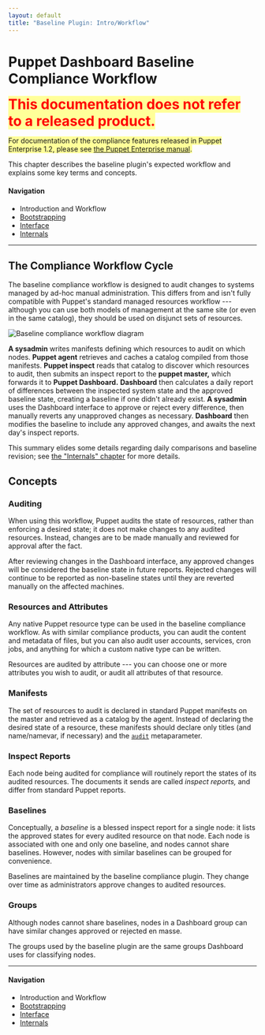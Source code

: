 ```yaml
---
layout: default
title: "Baseline Plugin: Intro/Workflow"
---
```


Puppet Dashboard Baseline Compliance Workflow
====

<span style="font-size: 2em; font-weight: bold; color: red; background-color: #ff9;">This documentation does not refer to a released product.</span> 

<span style="background-color: #ff9;">For documentation of the compliance features released in Puppet Enterprise 1.2, please see [the Puppet Enterprise manual](/pe/).</span>

This chapter describes the baseline plugin's expected workflow and explains some key terms and concepts. 

#### Navigation

* Introduction and Workflow
* [Bootstrapping](./pb_bootstrapping.html)
* [Interface](./pb_interface.html)
* [Internals](./pb_internals.html)

* * * 

The Compliance Workflow Cycle
----

The baseline compliance workflow is designed to audit changes to systems managed by ad-hoc manual administration. This differs from and isn't fully compatible with Puppet's standard managed resources workflow --- although you can use both models of management at the same site (or even in the same catalog), they should be used on disjunct sets of resources.

![Baseline compliance workflow diagram](./images/baseline_workflow.png)

**A sysadmin** writes manifests defining which resources to audit on which nodes. **Puppet agent** retrieves and caches a catalog compiled from those manifests. **Puppet inspect** reads that catalog to discover which resources to audit, then submits an inspect report to the **puppet master,** which forwards it to **Puppet Dashboard.** **Dashboard** then calculates a daily report of differences between the inspected system state and the approved baseline state, creating a baseline if one didn't already exist. **A sysadmin** uses the Dashboard interface to approve or reject every difference, then manually reverts any unapproved changes as necessary. **Dashboard** then modifies the baseline to include any approved changes, and awaits the next day's inspect reports.

This summary elides some details regarding daily comparisons and baseline revision; see [the "Internals" chapter](./pb_internals.html) for more details.

Concepts
----

### Auditing

When using this workflow, Puppet audits the state of resources, rather than enforcing a desired state; it does not make changes to any audited resources. Instead, changes are to be made manually and reviewed for approval after the fact.

After reviewing changes in the Dashboard interface, any approved changes will be considered the baseline state in future reports. Rejected changes will continue to be reported as non-baseline states until they are reverted manually on the affected machines. 

### Resources and Attributes

Any native Puppet resource type can be used in the baseline compliance workflow. As with similar compliance products, you can audit the content and metadata of files, but you can also audit user accounts, services, cron jobs, and anything for which a custom native type can be written. 

Resources are audited by attribute --- you can choose one or more attributes you wish to audit, or audit all attributes of that resource. 

### Manifests

The set of resources to audit is declared in standard Puppet manifests on the master and retrieved as a catalog by the agent. Instead of declaring the desired state of a resource, these manifests should declare only titles (and name/namevar, if necessary) and the [`audit`](/puppet/latest/reference/metaparameter.html#audit) metaparameter.

### Inspect Reports

Each node being audited for compliance will routinely report the states of its audited resources. The documents it sends are called _inspect reports,_ and differ from standard Puppet reports.

### Baselines

Conceptually, a _baseline_ is a blessed inspect report for a single node: it lists the approved states for every audited resource on that node. Each node is associated with one and only one baseline, and nodes cannot share baselines. However, nodes with similar baselines can be grouped for convenience.

Baselines are maintained by the baseline compliance plugin. They change over time as administrators approve changes to audited resources. 

### Groups

Although nodes cannot share baselines, nodes in a Dashboard group can have similar changes approved or rejected en masse. 

The groups used by the baseline plugin are the same groups Dashboard uses for classifying nodes. 

* * * 

#### Navigation

* Introduction and Workflow
* [Bootstrapping](./pb_bootstrapping.html)
* [Interface](./pb_interface.html)
* [Internals](./pb_internals.html)

